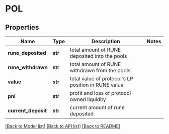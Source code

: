 # POL

## Properties
Name | Type | Description | Notes
------------ | ------------- | ------------- | -------------
**rune_deposited** | **str** | total amount of RUNE deposited into the pools | 
**rune_withdrawn** | **str** | total amount of RUNE withdrawn from the pools | 
**value** | **str** | total value of protocol&#x27;s LP position in RUNE value | 
**pnl** | **str** | profit and loss of protocol owned liquidity | 
**current_deposit** | **str** | current amount of rune deposited | 

[[Back to Model list]](../README.md#documentation-for-models) [[Back to API list]](../README.md#documentation-for-api-endpoints) [[Back to README]](../README.md)

